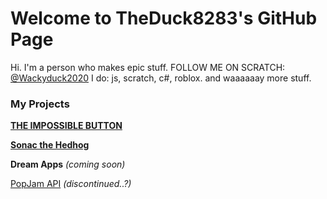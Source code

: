 # Welcome to TheDuck8283's GitHub Page
Hi. I'm a person who makes epic stuff.
FOLLOW ME ON SCRATCH: [@Wackyduck2020](https://scratch.mit.edu/users/Wackyduck2020/)
I do:
js, scratch, c#, roblox.
and waaaaaay more stuff.

### My Projects
[**THE IMPOSSIBLE BUTTON**](https://theduck8283.github.io/My%20Project2-3-2021_22-38-14.html)                                

[**Sonac the Hedhog**](https://theduck8283.github.io/sonacthehedhog/)   

**Dream Apps** *(coming soon)*   

[PopJam API](https://github.com/TheDuck8283/PopJamAPI) *(discontinued..?)*   
